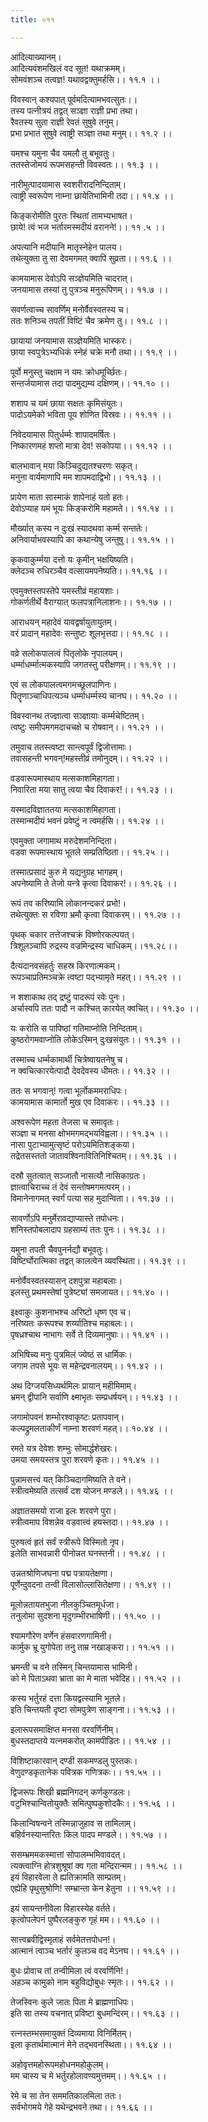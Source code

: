 ```yaml
---
title: ०११

---
```

आदित्याख्यानम्।  
आदित्यवंशमखिलं वद सूत! यथाक्रमम्।  
सोमवंशञ्च तत्वज्ञ! यथावद्वक्तुमर्हसि।। ११.१ ।।  
  
विवस्वान् कश्यपात् पूर्वमदित्यामभवत्सुतः।।  
तस्य पत्नीत्रयं तद्वत् सञ्ज्ञा राज्ञी प्रभा तथा।  
रैवतस्य सुता राज्ञी रेवतं सुषुवे तनुम्।  
प्रभा प्रभातं सुषुवे त्वाष्ट्री सञ्ज्ञा तथा मनुम्।। ११.२ ।।  
  
यमश्च यमुना चैव यमलौ तु बभूवतुः।  
ततस्तेजोमयं रूपमसहन्ती विवस्वतः।। ११.३ ।।  
  
नारीमुत्पादयामास स्वशरीरादनिन्दिताम्।  
त्वाष्ट्री स्वरूपेण नाम्ना छायेतिभामिनी तदा।। ११.४ ।।  
  
किङ्करोमीति पुरतः स्थितां तामभ्यभाषत।  
छाये! त्वं भज भर्तारमस्मदीयं वरानने!।। ११ .५ ।।  
  
अपत्यानि मदीयानि मातृस्नेहेन पालय।  
तथेत्युक्ता तु सा देवमगमत् क्वापि सुव्रता।। ११.६ ।।  
  
कामयामास देवोऽपि सञ्ज्ञेयमिति चादरात्।  
जनयामास तस्यां तु पुत्रञ्च मनुरूपिणम्।। ११.७ ।।  
  
सवर्णत्वाच्च सावर्णिम् मनोर्वैवस्वतस्य च।  
ततः शनिञ्च तपतीं विष्टिं चैव क्रमेण तु।। ११.८ ।।  
  
छायायां जनयामास सञ्ज्ञेयमिति भास्करः।  
छाया स्वपुत्रेऽभ्यधिकं स्नेहं चक्रे मनौ तथा।। ११.९ ।।  
  
पूर्वो मनुस्तु चक्षाम न यमः क्रोधमूर्च्छितः।  
सन्तर्जयामास तदा पादमुद्यम्य दक्षिणम्।। ११.१० ।।  
  
शशाप च यमं छाया सक्षतः कृमिसंयुतः।  
पादोऽयमेको भविता पूय शोणित विस्रवः।। ११.११ ।।  
  
निवेदयामास पितुर्धर्म्मः शापादमर्षितः।  
निष्कारणमहं शप्तो मात्रा देव! सकोपया।। ११.१२ ।।  
  
बालभावान् मया किञ्चिदुद्यतश्चरणः सकृत्।  
मनुना वार्यमाणापि मम शापमदाद्विभो।। ११.१३ ।।  
  
प्रायेण माता सास्माकं शापेनाहं यतो हतः।  
देवोऽप्याह यमं भूयः किङ्करोमि महामते।। ११.१४ ।।  
  
मौर्ख्यात् कस्य न दुःखं स्यादथवा कर्म्म सन्ततेः।  
अनिवार्याभवस्यापि का कथान्येषु जन्तुषु।। ११.१५ ।।  
  
कृकवाकुर्म्मया दत्तो यः कृमीन् भक्षयिष्यति।  
क्लेदञ्च रुधिरञ्चैव वत्सायमपनेष्यति।। ११.१६ ।।  
  
एवमुक्तस्तपस्तेपे यमस्तीव्रं महायशाः।  
गोकर्णतीर्थे वैराग्यात् फलपत्रानिलाशनः।। ११.१७ ।।  
  
आराधयन् महादेवं यावद्वर्षायुतायुतम्।  
वरं प्रादान् महादेवः सन्तुष्टः शूलभृत्तदा।। ११.१८ ।।  
  
वव्रे सलोकपालत्वं पितृलोके नृपालयम्।  
धर्म्माधर्म्मात्मकस्यापि जगतस्तु परीक्षणम्।। ११.१९ ।।  
  
एवं स लोकपालत्वमगमच्छूलपाणिनः।  
पितॄणाञ्चाधिपत्यञ्च धर्म्माधर्म्मस्य चानघ।। ११.२० ।।  
  
विवस्वानथ तज्ज्ञात्वा सञ्ज्ञायाः कर्म्मचेष्टितम्।  
त्वष्टुः समीपमगमदाचचक्षे च रोषवान्।। ११.२१ ।।  
  
तमुवाच ततस्त्वष्टा सान्त्वपूर्वं द्विजोत्तामाः।  
तवासहन्ती भगवन्!महस्तीव्रं तमोनुदम्।। ११.२२ ।।  
  
वडवारूपमास्थाय मत्सकाशमिहागता।  
निवारिता मया सातु त्वया चैव दिवाकर!।। ११.२३ ।।  
  
यस्मादविज्ञाततया मत्सकाशमिहागता।  
तस्मान्मदीयं भवनं प्रवेष्टुं न त्वमर्हसि।। ११.२४ ।।  
  
एवमुक्ता जगामाथ मरुदेशमनिन्दिता।  
वडवा रूपमास्थाय भूतले सम्प्रतिष्ठिता।। ११.२५ ।।  
  
तस्मात्प्रसादं कुरु मे यद्यनुग्रह भागहम्।  
अपनेष्यामि ते तेजो यन्त्रे कृत्वा दिवाकर!।। ११.२६ ।।  
  
रूपं तव करिष्यामि लोकानन्दकरं प्रभो!।  
तथेत्युक्तः स रविणा भ्रमौ कृत्वा दिवाकरम्।। ११.२७ ।।  
  
पृथक् चकार तत्तेजश्चक्रं विष्णोरकल्पयत्।  
त्रिशूलञ्चापि रुद्रस्य वज्रमिन्द्रस्य चाधिकम्।।११.२८।।  
  
दैत्यदानवसंहर्तुः सहस्र किरणात्मकम्।  
रूपञ्चाप्रतिमञ्चक्रे त्वष्टा पद्भ्यामृते महत्।। ११.२९ ।।  
  
न शशाकाथ तद् द्रष्टुं पादरूपं रवेः पुनः।  
अर्चास्वपि ततः पादौ न कश्चित् कारयेत् क्वचित्।। ११.३० ।।  
  
यः करोति स पापिष्ठां गतिमाप्नोति निन्दिताम्।  
कुष्ठरोगमवाप्नोति लोकेऽस्मिन् दुःखसंयुतः।। ११.३१ ।।  
  
तस्माच्च धर्म्मकामार्थी चित्रेष्वायतनेषु च।  
न क्वचित्कारयेत्पादौ देवदेवस्य धीमतः।। ११.३२ ।।  
  
ततः स भगवान्! गत्वा भूर्लोकममराधिपः।  
कामयामास कामार्तो मुख एव दिवाकरः।। ११.३३ ।।  
  
अश्वरूपेण महता तेजसा च समावृतः।  
सञ्ज्ञा च मनसा क्षोभमगमद्भयविह्वला।। ११.३५ ।।  
नासा पुटाभ्यामुत्सृष्टं परोऽयमितिशङ्कया।  
तद्रेतसस्ततो जातावश्विनावितिनिश्चितम्।। ११.३६ ।।  
  
दस्रौ सुतत्वात् सञ्जातौ नासत्यौ नासिकाग्रतः।  
ज्ञात्वाचिराच्च तं देवं सन्तोषमगमत्परम्।।  
विमानेनागमत् स्वर्गं पत्या सह मुदान्विता।। ११.३७ ।।  
  
सावर्णोऽपि मनुर्मेरावद्याप्यास्ते तपोधनः।  
शनिस्तपोबलादाप ग्रहसाम्यं ततः पुनः।। ११.३८ ।।  
  
यमुना तपती चैवपुनर्नद्यौ बभूवतुः।  
विष्टिर्घोरात्मिका तद्वत् कालत्वेन व्यवस्थिता।। ११.३९ ।।  
  
मनोर्वैवस्वतस्यासन् दशपुत्रा महाबलाः।  
इलस्तु प्रथमस्तेषां पुत्रेष्ट्यां समजायत।। ११.४० ।।  
  
इक्ष्वाकुः कुशनाभश्च अरिष्टो धृष्ण एव च।  
नरिष्यतः करूपश्च शर्य्यातिश्च महाबलः।।  
पृषध्रश्चाथ नाभागः सर्वे ते दिव्यमानुषाः।। ११.४१ ।।  
  
अभिषिच्य मनुः पुत्रमिलं ज्येष्ठं स धार्मिकः।  
जगाम तपसे भूयः स महेन्द्रवनालयम्।। ११.४२ ।।  
  
अथ दिग्जयसिध्यर्थमिलः प्रायान् महीमिमाम्।  
भ्रमन् द्वीपानि सर्वाणि क्ष्माभृतः सम्प्रधर्षयन्।। ११.४३ ।।  
  
जगामोपवनं शम्भोरश्वाकृष्टः प्रतापवान्।  
कल्पद्रुमलताकीर्णं नाम्ना शरवणं महत्।। १०.४४ ।।  
  
रमते यत्र देवेशः शम्भुः सोमार्द्धशेखरः।  
उमया समयस्तत्र पुरा शरवणे कृतः।। ११.४५ ।।  
  
पुन्नामसत्त्वं यत् किञ्चिदागमिष्यति ते वने।  
स्त्रीत्वमेष्यति तत्सर्वं दश योजन मण्डले।। ११.४६ ।।  
  
अज्ञातसमयो राजा इलः शरवणे पुरा।  
स्त्रीत्वमाप विशन्नेव वडवात्त्वं हयस्तदा।। ११.४७ ।।  
  
पुरुषत्वं हृतं सर्वं स्त्रीरूपे विस्मितो नृप।  
इलेति साभवन्नारी पीनोन्नत घनस्तनी।। ११.४८ ।।  
  
उन्नतश्रोणिजघना पद्म पत्रायतेक्षणा।  
पूर्णेन्दुवदना तन्वी विलासोल्लासितेक्षणा।। ११.४९ ।।  
  
मूलोन्नतायतभुजा नीलकुञ्चितमूर्धजा।  
तनुलोमा सुदशना मृदुगम्भीरभाषिणी।। ११.५० ।।  
  
श्यामगौरेण वर्णेन हंसवारणगामिनी।  
कार्मुक भ्रू युगोपेता तनु ताम्र नखाङ्करा।। ११.५१ ।।  
  
भ्रमन्ती च वने तस्मिन् चिन्तयामास भामिनी।  
को मे पिताऽथवा भ्राता का मे माता भवेदिह।। ११.५२ ।।  
  
कस्य भर्तुरहं दत्ता कियद्वत्स्यामि भूतले।  
इति चिन्तयती दृष्टा सोमपुत्रेण साङ्गना।। ११.५३ ।।  
  
इलारूपसमाक्षिप्त मनसा वरवर्णिनीम्।  
बुधस्तदाप्तये यत्नमकरोत् कामपीडितः।। ११.५४ ।।  
  
विशिष्टाकारवान् दण्डी सकमण्डलु पुस्तकः।  
वेणुदण्डकृतानेक पवित्रक गणित्रकः।। ११.५५ ।।  
  
द्विजरूपः शिखी ब्रह्मनिगदन् कर्णकुण्डलः।  
वटुभिश्चान्वितोयुक्तैः समित्पुष्पकुशोदकैः।। ११.५६ ।।  
  
किलान्विषन्वने तस्मिन्नाजुहाव स तामिलाम्।  
बहिर्वनस्यान्तरितः किल पादप मण्डले।। ११.५७ ।।  
  
ससम्भ्रममकस्मात्तां सोपालम्भमिवावदत्।  
त्यक्त्वाग्नि होत्रशुश्रूषां क्व गता मन्दिरान्मम।। ११.५८ ।।  
इयं विहारवेला ते ह्यतिक्रामति साम्प्रतम्।  
एह्येहि पृथुसुश्रोणि! सम्भ्रान्ता केन हेतुना ।। ११.५९ ।।  
  
इयं सायन्तनीवेला विहारस्येह वर्तते।  
कृत्वोपलेपनं पुष्पैरलङ्कुरु गृहं मम।। ११.६० ।।  
  
सात्त्वब्रवीद्विस्मृताहं सर्वमेतत्तपोधन!।  
आत्मानं त्वाञ्च भर्तारं कुलञ्च वद मेऽनघ।। ११.६१ ।।  
  
बुधः प्रोवाच तां तन्वीमिला त्वं वरवर्णिनि!।  
अहञ्च कामुको नाम बहुविद्योबुधः स्मृतः।। ११.६२ ।।  
  
तेजस्विनः कुले जातः पिता मे ब्राह्मणाधिपः।  
इति सा तस्य वचनात् प्रविष्टा बुधमन्दिरम्।। ११.६३ ।।  
  
रत्नस्तम्भसमायुक्तं दिव्यमाया विनिर्मितम्।  
इला कृतार्थमात्मानं मेने तद्भवनस्थिता।। ११.६४ ।।  
  
अहोवृत्तमहोरूपमहोधनमहोकुलम्।  
मम चास्य च मे भर्तुरहोलावण्यमुत्तमम्।। ११.६५ ।।  
  
रेमे च सा तेन सममतिकालमिला ततः।  
सर्वभोगमये गेहे यथेन्द्रभवने तथा।। ११.६६ ।।